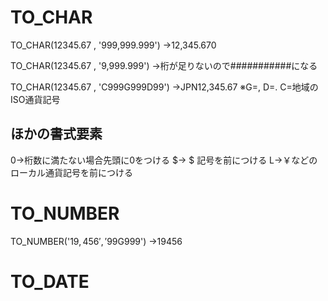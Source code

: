 # TO_CHAR
TO_CHAR(12345.67 , '999,999.999') 
→12,345.670

TO_CHAR(12345.67 , '9,999.999') 
→桁が足りないので###########になる

TO_CHAR(12345.67 , 'C999G999D99') 
→JPN12,345.67 
※G=, D=. C=地域のISO通貨記号
## ほかの書式要素
0→桁数に満たない場合先頭に0をつける 
$→ $ 記号を前につける 
L→￥などのローカル通貨記号を前につける
# TO_NUMBER
TO_NUMBER('$19,456' , '$99G999') 
→19456
# TO_DATE